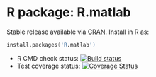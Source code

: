 # R package: R.matlab

Stable release available via [CRAN](http://cran.r-project.org/package=R.matlab).  Install in R as:

```s
install.packages('R.matlab')
```


* R CMD check status: <a
  href="https://travis-ci.org/HenrikBengtsson/R.matlab"><img
  src="https://travis-ci.org/HenrikBengtsson/R.matlab.svg?branch=master"
  alt="Build status"></a>
* Test coverage status: <a
  href='https://coveralls.io/r/HenrikBengtsson/Rmatlab?branch=develop'><img
  src='https://coveralls.io/repos/HenrikBengtsson/Rmatlab/badge.png?branch=develop'
  alt='Coverage Status' /></a>  
